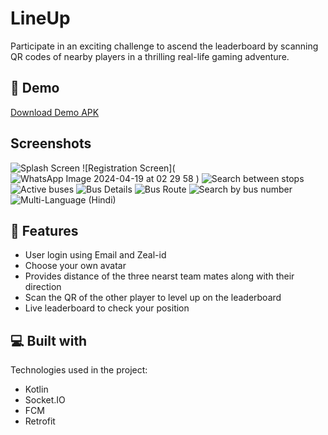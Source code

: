 # LineUp

Participate in an exciting challenge to ascend the leaderboard by scanning QR codes of nearby players in a thrilling real-life gaming adventure.

## 🚀 Demo
[Download Demo APK]()

## Screenshots
![Splash Screen](/screenshots/splash_screen.png)
![Registration Screen](![WhatsApp Image 2024-04-19 at 02 29 58](https://github.com/phoenix-kanak/Lineup/assets/132151345/01dd1735-d825-4cf0-8960-340830c6ba4b)
)
![Search between stops](/screenshots/search_between_stops.png)
![Active buses](/screenshots/active_buses.png)
![Bus Details](/screenshots/bus_details.png)
![Bus Route](/screenshots/bus_route.png)
![Search by bus number](/screenshots/search_by_bus_number.png)
![Multi-Language (Hindi)](/screenshots/multi_language_hindi.png)

## 🧐 Features
- User login using Email and Zeal-id
- Choose your own avatar
- Provides distance of the three nearst team mates along with their direction
- Scan the QR of the other player to level up on the leaderboard
- Live leaderboard to check your position

## 💻 Built with
Technologies used in the project:
- Kotlin
- Socket.IO
- FCM
- Retrofit



